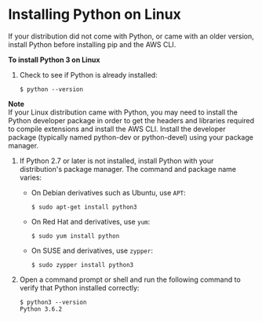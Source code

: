 # Installing Python on Linux<a name="awscli-install-linux-python"></a>

If your distribution did not come with Python, or came with an older version, install Python before installing pip and the AWS CLI\.

**To install Python 3 on Linux**

1. Check to see if Python is already installed:

   ```
   $ python --version
   ```
**Note**  
If your Linux distribution came with Python, you may need to install the Python developer package in order to get the headers and libraries required to compile extensions and install the AWS CLI\. Install the developer package \(typically named python\-dev or python\-devel\) using your package manager\.

1. If Python 2\.7 or later is not installed, install Python with your distribution's package manager\. The command and package name varies:
   + On Debian derivatives such as Ubuntu, use `APT`:

     ```
     $ sudo apt-get install python3
     ```
   + On Red Hat and derivatives, use `yum`:

     ```
     $ sudo yum install python
     ```
   + On SUSE and derivatives, use `zypper`:

     ```
     $ sudo zypper install python3
     ```

1. Open a command prompt or shell and run the following command to verify that Python installed correctly:

   ```
   $ python3 --version
   Python 3.6.2
   ```